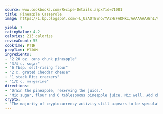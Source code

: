 ```yaml
---
source: www.cookbooks.com/Recipe-Details.aspx?id=71081
title: Pineapple Casserole
image: https://1.bp.blogspot.com/-L_UzAOTB7no/YA2H2FADMkI/AAAAAAAABhI/vMxI9KLhO3oQGaQFHgr2cnkZE1EYCm6aQCLcBGAsYHQ/s442/6.png

yield: 7
ratingValue: 4.2
calories: 213 calories
reviewCount: 55
cookTime: PT1H
prepTime: PT20M
ingredients:
- "2 20 oz. cans chunk pineapple"
- "3/4 c. sugar"
- "6 Tbsp. self-rising flour"
- "2 c. grated Cheddar cheese"
- "1 stack Ritz crackers"
- "1/2 c. margarine"
directions:
- "Drain the pineapple, reserving the juice."
- "Mix sugar, flour and 6 tablespoons pineapple juice. Mix well. Add cheese and then the pineapple. Pour into a greased baking dish."
crypto:
- "The majority of cryptocurrency activity still appears to be speculative."
---
```

